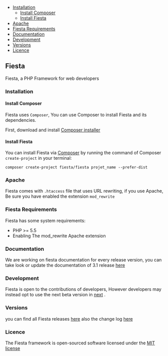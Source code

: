 - [Installation](#installation)
	- [Install Composer](#install-composer)
	- [Install Fiesta](#install-fiesta)
- [Apache](#apache)
- [Fiesta Requirements](#fiesta-requirements)
- [Documentation](#documentation)
- [Development](#development)
- [Versions](#versions)
- [Licence](#licence)

## Fiesta

Fiesta, a PHP Framework for web developers

### Installation

#### Install Composer

Fiesta uses `Composer`, You can use Composer  to install Fiesta and its dependencies.

First, download and install [Composer installer](https://getcomposer.org/)

#### Install Fiesta

You can install Fiesta via [Composer](https://getcomposer.org/) by running the command of Composer `create-project` in your terminal:

	composer create-project fiesta/fiesta projet_name --prefer-dist


###  Apache

Fiesta comes with `.htaccess` file that uses URL rewriting, if you use Apache, Be sure you have enabled the extension `mod_rewrite`


### Fiesta Requirements

Fiesta has some system requirements:
* PHP >= 5.5
* Enabling The mod_rewrite Apache extension


### Documentation

We are working on fiesta documentation for every release version, you can take look or update the documentation of 3.1 release [here](https://github.com/fiesta-framework/Docs/tree/3.1)


### Development

Fiesta is open to the contributions of developers, However developers may instead opt to use the next beta version in [next](https://github.com/fiesta-framework/Fiesta/tree/next) .


### Versions

you can find all Fiesta releases [here](https://github.com/fiesta-framework/Fiesta/releases) also the change log [here](https://github.com/fiesta-framework/Fiesta/blob/master/changes.md)


### Licence

The Fiesta framework is open-sourced software licensed under the [MIT license](http://opensource.org/licenses/MIT)
